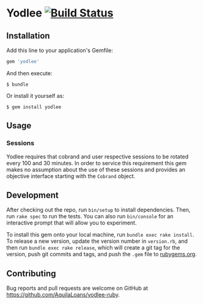 # Yodlee [![Build Status](https://img.shields.io/travis/AquilaLoans/yodlee-ruby.svg)](https://travis-ci.org/AquilaLoans/yodlee-ruby)

## Installation

Add this line to your application's Gemfile:

```ruby
gem 'yodlee'
```

And then execute:

    $ bundle

Or install it yourself as:

    $ gem install yodlee

## Usage

### Sessions
Yodlee requires that cobrand and user respective sessions to be rotated every 100 and 30 minutes. In order to service this requirement this gem makes no assumption about the use of these sessions and provides an objective interface starting with the `Cobrand` object.

## Development

After checking out the repo, run `bin/setup` to install dependencies. Then, run `rake spec` to run the tests. You can also run `bin/console` for an interactive prompt that will allow you to experiment.

To install this gem onto your local machine, run `bundle exec rake install`. To release a new version, update the version number in `version.rb`, and then run `bundle exec rake release`, which will create a git tag for the version, push git commits and tags, and push the `.gem` file to [rubygems.org](https://rubygems.org).

## Contributing

Bug reports and pull requests are welcome on GitHub at https://github.com/AquilaLoans/yodlee-ruby.
